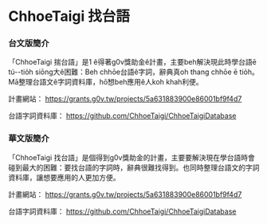 # ChhoeTaigi 找台語

### 台文版簡介
「ChhoeTaigi 揣台語」是1 ê得著g0v獎助金ê計畫，主要beh解決現此時學台語ē tú--tio̍h siōng大ê困難：Beh chhōe台語ê字詞，辭典真oh thang chhōe ē tio̍h。Mā整理台語文ê字詞資料庫，hō͘想beh應用ê人koh khah利便。

計畫網站：
https://grants.g0v.tw/projects/5a631883900e86001bf9f4d7

台語字詞資料庫：
https://github.com/ChhoeTaigi/ChhoeTaigiDatabase


### 華文版簡介
「ChhoeTaigi 找台語」是個得到g0v獎助金的計畫，主要要解決現在學台語時會碰到最大的困難：要找台語的字詞時，辭典很難找得到。也同時整理台語文的字詞資料庫，讓想要應用的人更加方便。

計畫網站：
https://grants.g0v.tw/projects/5a631883900e86001bf9f4d7

台語字詞資料庫：
https://github.com/ChhoeTaigi/ChhoeTaigiDatabase
